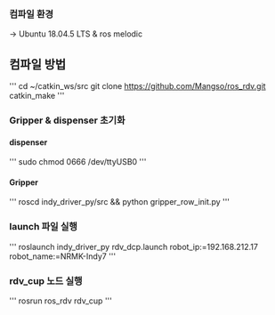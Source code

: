 ### 컴파일 환경
→ Ubuntu 18.04.5 LTS & ros melodic


## 컴파일 방법

'''
cd ~/catkin_ws/src
git clone https://github.com/Mangso/ros_rdv.git
catkin_make
'''

### Gripper & dispenser 초기화

#### dispenser

'''
sudo chmod 0666 /dev/ttyUSB0
'''

#### Gripper

'''
roscd  indy_driver_py/src && python gripper_row_init.py
'''

### launch 파일 실행 

'''
roslaunch indy_driver_py rdv_dcp.launch robot_ip:=192.168.212.17 robot_name:=NRMK-Indy7
'''

### rdv_cup 노드 실행

'''
rosrun ros_rdv rdv_cup
'''
